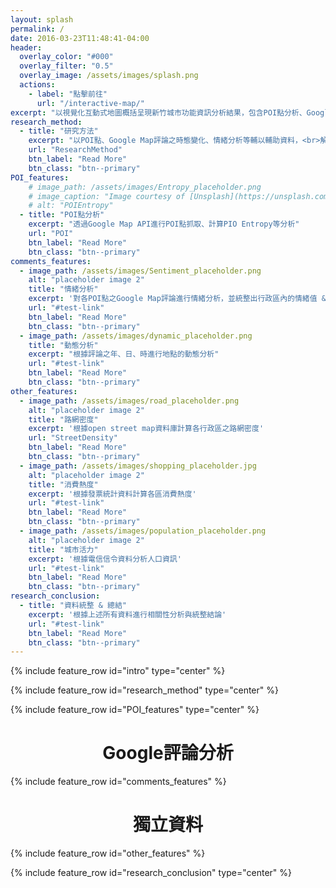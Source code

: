 ```yaml
---
layout: splash
permalink: /
date: 2016-03-23T11:48:41-04:00
header:
  overlay_color: "#000"
  overlay_filter: "0.5"
  overlay_image: /assets/images/splash.png
  actions:
    - label: "點擊前往"
      url: "/interactive-map/"
excerpt: "以視覺化互動式地圖概括呈現新竹城市功能資訊分析結果，包含POI點分析、Google評論情緒與動態分析、輔助資料等"
research_method:
  - title: "研究方法"
    excerpt: "以POI點、Google Map評論之時態變化、情緒分析等輔以輔助資料，<br>解析新竹各行政區之城市功能<br>請點入觀看研究方法細節與使用資料"
    url: "ResearchMethod"
    btn_label: "Read More"
    btn_class: "btn--primary"
POI_features:
    # image_path: /assets/images/Entropy_placeholder.png
    # image_caption: "Image courtesy of [Unsplash](https://unsplash.com/)"
    # alt: "POIEntropy"
  - title: "POI點分析"
    excerpt: "透過Google Map API進行POI點抓取、計算PIO Entropy等分析"
    url: "POI"
    btn_label: "Read More"
    btn_class: "btn--primary"
comments_features:
  - image_path: /assets/images/Sentiment_placeholder.png
    alt: "placeholder image 2"
    title: "情緒分析"
    excerpt: '對各POI點之Google Map評論進行情緒分析，並統整出行政區內的情緒值 & 情緒多樣性'
    url: "#test-link"
    btn_label: "Read More"
    btn_class: "btn--primary"
  - image_path: /assets/images/dynamic_placeholder.png
    title: "動態分析"
    excerpt: "根據評論之年、日、時進行地點的動態分析"
    url: "#test-link"
    btn_label: "Read More"
    btn_class: "btn--primary"
other_features:
  - image_path: /assets/images/road_placeholder.png
    alt: "placeholder image 2"
    title: "路網密度"
    excerpt: '根據open street map資料庫計算各行政區之路網密度'
    url: "StreetDensity"
    btn_label: "Read More"
    btn_class: "btn--primary"
  - image_path: /assets/images/shopping_placeholder.jpg
    alt: "placeholder image 2"
    title: "消費熱度"
    excerpt: '根據發票統計資料計算各區消費熱度'
    url: "#test-link"
    btn_label: "Read More"
    btn_class: "btn--primary"
  - image_path: /assets/images/population_placeholder.png
    alt: "placeholder image 2"
    title: "城市活力"
    excerpt: '根據電信信令資料分析人口資訊'
    url: "#test-link"
    btn_label: "Read More"
    btn_class: "btn--primary"
research_conclusion:
  - title: "資料統整 & 總結"
    excerpt: '根據上述所有資料進行相關性分析與統整結論'
    url: "#test-link"
    btn_label: "Read More"
    btn_class: "btn--primary"
---
```


{% include feature_row id="intro" type="center" %}

{% include feature_row id="research_method" type="center" %}

<!-- <div style="text-align:center;"><h1>POI點分析</h1></div> -->
{% include feature_row id="POI_features" type="center" %}

<div style="text-align:center;"><h1>Google評論分析</h1></div>
{% include feature_row id="comments_features" %}

<div style="text-align:center;"><h1>獨立資料</h1></div>
{% include feature_row id="other_features" %}

{% include feature_row id="research_conclusion" type="center" %}